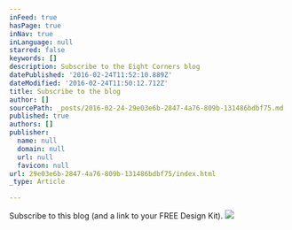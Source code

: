 ```yaml
---
inFeed: true
hasPage: true
inNav: true
inLanguage: null
starred: false
keywords: []
description: Subscribe to the Eight Corners blog
datePublished: '2016-02-24T11:52:10.889Z'
dateModified: '2016-02-24T11:50:12.712Z'
title: Subscribe to the blog
author: []
sourcePath: _posts/2016-02-24-29e03e6b-2847-4a76-809b-131486bdbf75.md
published: true
authors: []
publisher:
  name: null
  domain: null
  url: null
  favicon: null
url: 29e03e6b-2847-4a76-809b-131486bdbf75/index.html
_type: Article

---
```

Subscribe to this blog (and a link to your FREE Design Kit).
![](https://the-grid-user-content.s3-us-west-2.amazonaws.com/8951538a-2e52-4540-92a3-bb90fa2f147e.png)